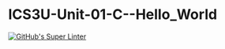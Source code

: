 # ICS3U-Unit-01-C--Hello_World

[![GitHub's Super Linter](https://github.com/haokai-li/ICS3U-Unit-01-C--Hello_World/workflows/GitHub's%20Super%20Linter/badge.svg)](https://github.com/haokai-li/ICS3U-Unit-01-C--Hello_World/actions)
